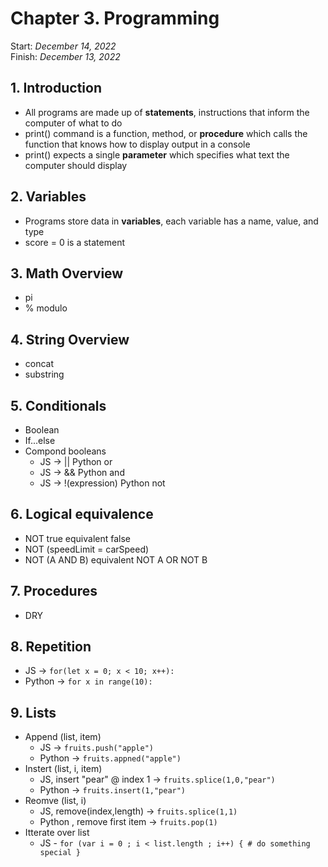 # Chapter 3. Programming

Start: _December 14, 2022_<br />
Finish: _December 13, 2022_

## 1. Introduction

- All programs are made up of **statements**, instructions that inform the computer of what to do
- print() command is a function, method, or **procedure** which calls the function that knows how to display output in a console
- print() expects a single **parameter** which specifies what text the computer should display

## 2. Variables

- Programs store data in **variables**, each variable has a name, value, and type
- score = 0 is a statement

## 3. Math Overview

- pi
- % modulo

## 4. String Overview

- concat
- substring

## 5. Conditionals

- Boolean
- If...else
- Compond booleans
  - JS -> || Python or
  - JS -> && Python and
  - JS -> !(expression) Python not

## 6. Logical equivalence

- NOT true equivalent false
- NOT (speedLimit = carSpeed)
- NOT (A AND B) equivalent NOT A OR NOT B

## 7. Procedures

- DRY

## 8. Repetition

- JS -> `for(let x = 0; x < 10; x++):`
- Python -> `for x in range(10):`

## 9. Lists

- Append (list, item)
  - JS -> `fruits.push("apple")`
  - Python -> `fruits.appned("apple")`
- Instert (list, i, item)
  - JS, insert "pear" @ index 1 -> `fruits.splice(1,0,"pear")`
  - Python -> `fruits.insert(1,"pear")`
- Reomve (list, i)
  - JS, remove(index,length) -> `fruits.splice(1,1)`
  - Python , remove first item -> `fruits.pop(1)`
- Itterate over list
  - JS - `for (var i = 0 ; i < list.length ; i++) { # do something special
}`
